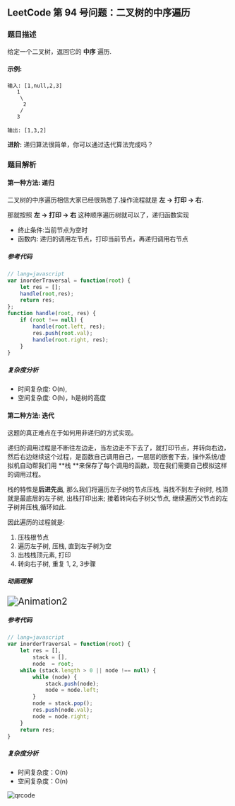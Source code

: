 ## LeetCode 第 94 号问题：二叉树的中序遍历

### 题目描述

给定一个二叉树，返回它的 **中序** 遍历.

#### 示例:

```cassandra
输入: [1,null,2,3]
   1
    \
     2
    /
   3

输出: [1,3,2]
```

**进阶:** 递归算法很简单，你可以通过迭代算法完成吗？

### 题目解析

#### 第一种方法: 递归

二叉树的中序遍历相信大家已经很熟悉了.操作流程就是 **左 -> 打印 -> 右**.

那就按照 **左 -> 打印 -> 右** 这种顺序遍历树就可以了，递归函数实现

- 终止条件:当前节点为空时
- 函数内: 递归的调用左节点，打印当前节点，再递归调用右节点

##### 参考代码

```javascript
// lang=javascript
var inorderTraversal = function(root) {
    let res = [];
    handle(root,res);
    return res;
};
function handle(root, res) {
    if (root !== null) {
        handle(root.left, res);
        res.push(root.val);
        handle(root.right, res);
    }
}
```

##### 复杂度分析

- 时间复杂度: O(n),
- 空间复杂度: O(h)，h是树的高度

#### 第二种方法: 迭代

这题的真正难点在于如何用非递归的方式实现。

递归的调用过程是不断往左边走，当左边走不下去了，就打印节点，并转向右边，然后右边继续这个过程，是函数自己调用自己，一层层的嵌套下去，操作系统/虚拟机自动帮我们用 **栈 **来保存了每个调用的函数，现在我们需要自己模拟这样的调用过程。

栈的特性是**后进先出**, 那么我们将遍历左子树的节点压栈, 当找不到左子树时, 栈顶就是最底层的左子树, 出栈打印出来; 接着转向右子树父节点, 继续遍历父节点的左子树并压栈,循环如此.

因此遍历的过程就是:

1. 压栈根节点
2. 遍历左子树, 压栈, 直到左子树为空
3. 出栈栈顶元素, 打印
4. 转向右子树, 重复 1, 2, 3步骤

##### 动画理解

<img src="../../Animation/Animation2.gif" alt="Animation2" style="zoom:150%;" />

##### 参考代码

```javascript
// lang=javascript
var inorderTraversal = function(root) {
    let res = [],
        stack = [],
        node  = root;
    while (stack.length > 0 || node !== null) {
        while (node) {
            stack.push(node);
            node = node.left;
        }
        node = stack.pop();
        res.push(node.val);
        node = node.right;
    }
    return res;
}
```

##### 复杂度分析

- 时间复杂度：O(n)
- 空间复杂度：O(n)

![qrcode](../../Pictures/qrcode.jpg)







